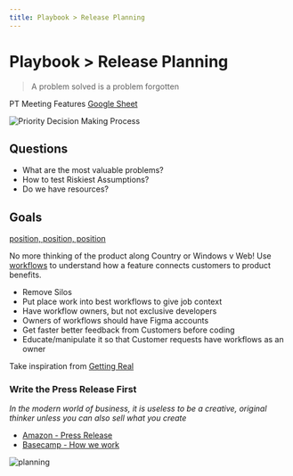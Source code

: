 ```yaml
---
title: Playbook > Release Planning
---
```


# Playbook > Release Planning

> A problem solved is a problem forgotten

PT Meeting Features [Google Sheet](https://docs.google.com/spreadsheets/d/1ZS9Kg0S2je1Gy9KCHfQdA1cTT5M66FBF8VMuNCp6ZSI/edit#gid=0)

![Priority Decision Making Process](https://drive.google.com/uc?id=1oTS40FKMoSb8XA8OzYpIL-qorNT4-LbZ)

## Questions

- What are the most valuable problems?
- How to test Riskiest Assumptions?
- Do we have resources?

## Goals

[position, position, position](https://www.youtube.com/watch?v=blTNLVuRU6k)

No more thinking of the product along Country or Windows v Web! Use [workflows](https://www.intercom.com/blog/using-job-stories-design-features-ui-ux/) to understand how a feature connects customers to product benefits.

- Remove Silos
- Put place work into best workflows to give job context
- Have workflow owners, but not exclusive developers
- Owners of workflows should have Figma accounts
- Get faster better feedback from Customers before coding
- Educate/manipulate it so that Customer requests have workflows as an owner

Take inspiration from [Getting Real](https://www.youtube.com/channel/UCdx5Dk3EWTe2i8YDA7bfl6g/playlists)

### Write the Press Release First

_In the modern world of business, it is useless to be a creative, original thinker unless you can also sell what you create_

- [Amazon - Press Release](http://the-amazon-way.com/blog/amazon-future-press-release/)
- [Basecamp - How we work](https://www.youtube.com/watch?v=ATpJBeuknaQ)

![planning](https://drive.google.com/uc?id=1Ngx7-hTRde74rJyKvXjnn_Ww0Dww-0xF)
